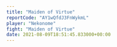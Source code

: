 ```yaml
---
title: "Maiden of Virtue"
reportCode: "AY1wQfdJ3FnWykmL"
player: "Nekonome"
fight: "Maiden of Virtue"
date: 2021-08-09T18:51:45.833000+00:00
---
```

